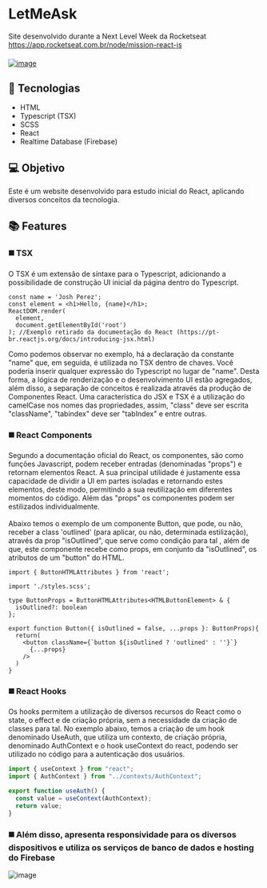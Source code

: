# LetMeAsk

Site desenvolvido durante a Next Level Week da Rocketseat <https://app.rocketseat.com.br/node/mission-react-js>
####
<a href="https://letmeask-b0622.web.app/">![image](https://user-images.githubusercontent.com/48057126/131685794-1c95f6a4-dcd5-49bc-9b8d-983f955babdf.png)</a>

## 🚀 Tecnologias

<ul>
  <li>HTML</li>
  <li>Typescript (TSX)</li>
  <li>SCSS</li>
  <li>React</li>
  <li>Realtime Database (Firebase)</li>
</ul>

## 💻 Objetivo

Este é um website desenvolvido para estudo inicial do React, aplicando diversos conceitos da tecnologia.

## 📚 Features

### ◼️ TSX

O TSX é um extensão de síntaxe para o Typescript, adicionando a possibilidade de construção UI inicial da página dentro do Typescript.

```tsx
const name = 'Josh Perez';
const element = <h1>Hello, {name}</h1>;
ReactDOM.render(
  element,
  document.getElementById('root')
); //Exemplo retirado da documentação do React (https://pt-br.reactjs.org/docs/introducing-jsx.html)
```
  Como podemos observar no exemplo, há a declaração da constante "name" que, em seguida, é utilizada no TSX dentro de chaves. Você poderia inserir qualquer expressão do Typescript no lugar de "name". Desta forma, a lógica de renderização e o desenvolvimento UI estão agregados, além disso, a separação de conceitos é realizada através da produção de Componentes React. Uma característica do JSX e TSX é a utilização do camelCase nos nomes das propriedades, assim, "class" deve ser escrita "className", "tabindex" deve ser "tabIndex" e entre outras.

### ◼️ React Components

Segundo a documentação oficial do React, os componentes, são como funções Javascript, podem receber entradas (denominadas "props") e retornam elementos React. A sua principal utilidade é justamente essa capacidade de dividir a UI em partes isoladas e retornando estes elementos, deste modo, permitindo a sua reutilização em diferentes momentos do código. Além das "props" os componentes podem ser estilizados individualmente. <br><br>Abaixo temos o exemplo de um componente Button, que pode, ou não, receber a class 'outlined' (para aplicar, ou não, determinada estilização), através da prop "isOutlined", que serve como condição para tal , além de que, este componente recebe como props, em conjunto da "isOutlined", os atributos de um "button" do HTML.

```tsx
import { ButtonHTMLAttributes } from 'react';

import './styles.scss';

type ButtonProps = ButtonHTMLAttributes<HTMLButtonElement> & {
  isOutlined?: boolean
};

export function Button({ isOutlined = false, ...props }: ButtonProps){
  return(
    <button className={`button ${isOutlined ? 'outlined' : ''}`}
      {...props}
    />
  )
}
```

### ◼️ React Hooks

Os hooks permitem a utilização de diversos recursos do React como o state, o effect e de criação própria, sem a necessidade da criação de classes para tal. No exemplo abaixo, temos a criação de um hook denominado UseAuth, que utiliza um contexto, de criação própria, denominado AuthContext e o hook useContext do react, podendo ser utilizado no código para a autenticação dos usuários.
```js
import { useContext } from "react";
import { AuthContext } from "../contexts/AuthContext";

export function useAuth() {
  const value = useContext(AuthContext);
  return value;
}
```

### ◼️ Além disso, apresenta responsividade para os diversos dispositivos e utiliza os serviços de banco de dados e hosting do Firebase

![image](https://user-images.githubusercontent.com/48057126/131711105-36f1a79e-befb-49e6-8626-f6abd4f845ca.png)
